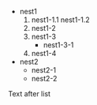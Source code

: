 * nest1
    1. nest1\-1.1
    nest1\-1.2
    2. nest1\-2
    3. nest1\-3
        * nest1\-3\-1
    4. nest1\-4
* nest2
    * nest2\-1
    * nest2\-2

Text after list


